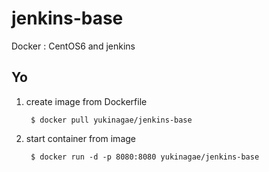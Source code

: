 jenkins-base
========

Docker : CentOS6 and jenkins

## Yo

1. create image from Dockerfile

		$ docker pull yukinagae/jenkins-base

2. start container from image
	
		$ docker run -d -p 8080:8080 yukinagae/jenkins-base
